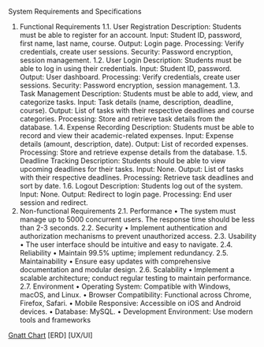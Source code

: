 System Requirements and Specifications
1. Functional Requirements
  1.1. User Registration
  Description: Students must be able to register for an account.
  Input: Student ID, password, first name, last name, course.
  Output: Login page.
  Processing: Verify credentials, create user sessions.
  Security: Password encryption, session management.
  1.2. User Login
  Description: Students must be able to log in using their credentials.
  Input: Student ID, password.
Output: User dashboard.
Processing: Verify credentials, create user sessions.
Security: Password encryption, session management.
1.3. Task Management
Description: Students must be able to add, view, and categorize tasks.
Input: Task details (name, description, deadline, course).
Output: List of tasks with their respective deadlines and course categories.
Processing: Store and retrieve task details from the database.
1.4. Expense Recording
Description: Students must be able to record and view their academic-related expenses.
Input: Expense details (amount, description, date).
Output: List of recorded expenses.
Processing: Store and retrieve expense details from the database.
1.5. Deadline Tracking
Description: Students should be able to view upcoming deadlines for their tasks.
Input: None.
Output: List of tasks with their respective deadlines.
Processing: Retrieve task deadlines and sort by date.
1.6. Logout
Description: Students log out of the system.
Input: None.
Output: Redirect to login page.
Processing: End user session and redirect.
2. Non-functional Requirements
2.1. Performance
•	The system must manage up to 5000 concurrent users. The response time should be less than 2-3 seconds.
2.2. Security
•	Implement authentication and authorization mechanisms to prevent unauthorized access.
2.3. Usability
•	The user interface should be intuitive and easy to navigate.
2.4. Reliability
•	Maintain 99.5% uptime; implement redundancy.
2.5. Maintainability
•	Ensure easy updates with comprehensive documentation and modular design.
2.6. Scalability
•	Implement a scalable architecture; conduct regular testing to maintain performance.
2.7. Environment
•	Operating System: Compatible with Windows, macOS, and Linux.
•	Browser Compatibility: Functional across Chrome, Firefox, Safari.
•	Mobile Responsive: Accessible on iOS and Android devices.
•	Database: MySQL.
•	Development Environment: Use modern tools and frameworks

[Gnatt Chart](Gantt-Chart.xlsx)
[ERD]
[UX/UI]
